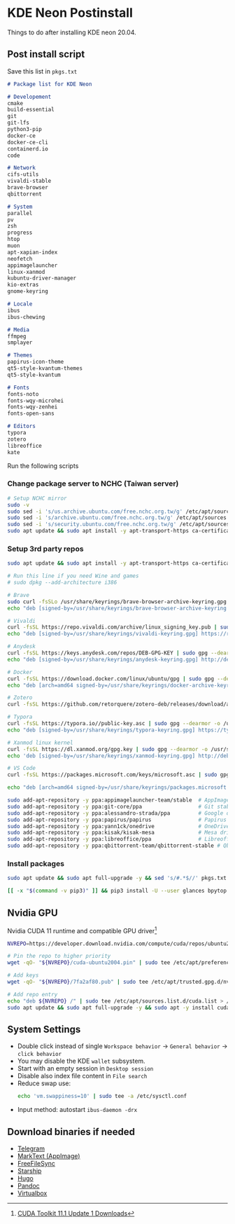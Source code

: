 # KDE Neon Postinstall


Things to do after installing KDE neon 20.04.

<!--more-->

## Post install script

Save this list in `pkgs.txt`

```md
# Package list for KDE Neon

# Developement
cmake
build-essential
git
git-lfs
python3-pip
docker-ce
docker-ce-cli
containerd.io
code

# Network
cifs-utils
vivaldi-stable
brave-browser
qbittorrent

# System
parallel
pv
zsh
progress
htop
muon
apt-xapian-index
neofetch
appimagelauncher
linux-xanmod
kubuntu-driver-manager
kio-extras
gnome-keyring

# Locale
ibus
ibus-chewing

# Media
ffmpeg
smplayer

# Themes
papirus-icon-theme
qt5-style-kvantum-themes
qt5-style-kvantum

# Fonts
fonts-noto
fonts-wqy-microhei
fonts-wqy-zenhei
fonts-open-sans

# Editors
typora
zotero
libreoffice
kate
```

Run the following scripts

### Change package server to NCHC (Taiwan server)

```bash
# Setup NCHC mirror
sudo -v
sudo sed -i 's/us.archive.ubuntu.com/free.nchc.org.tw/g' /etc/apt/sources.list
sudo sed -i 's/archive.ubuntu.com/free.nchc.org.tw/g' /etc/apt/sources.list
sudo sed -i 's/security.ubuntu.com/free.nchc.org.tw/g' /etc/apt/sources.list
sudo apt update && sudo apt install -y apt-transport-https ca-certificates curl git gnupg-agent software-properties-common python3-pip
```

### Setup 3rd party repos

```bash
sudo apt update && sudo apt install -y apt-transport-https ca-certificates curl git gnupg-agent software-properties-common python3-pip

# Run this line if you need Wine and games
# sudo dpkg --add-architecture i386

# Brave
sudo curl -fsSLo /usr/share/keyrings/brave-browser-archive-keyring.gpg https://brave-browser-apt-release.s3.brave.com/brave-browser-archive-keyring.gpg
echo "deb [signed-by=/usr/share/keyrings/brave-browser-archive-keyring.gpg arch=amd64] https://brave-browser-apt-release.s3.brave.com/ stable main" | sudo tee /etc/apt/sources.list.d/brave-browser-release.list > /dev/null

# Vivaldi
curl -fsSL https://repo.vivaldi.com/archive/linux_signing_key.pub | sudo gpg --dearmor -o /usr/share/keyrings/vivaldi-keyring.gpg
echo "deb [signed-by=/usr/share/keyrings/vivaldi-keyring.gpg] https://repo.vivaldi.com/archive/deb/ stable main" | sudo tee /etc/apt/sources.list.d/vivaldi.list > /dev/null

# Anydesk
curl -fsSL https://keys.anydesk.com/repos/DEB-GPG-KEY | sudo gpg --dearmor -o /usr/share/keyrings/anydesk-keyring.gpg
echo "deb [signed-by=/usr/share/keyrings/anydesk-keyring.gpg] http://deb.anydesk.com/ all main" | sudo tee /etc/apt/sources.list.d/anydesk-stable.list > /dev/null

# Docker
curl -fsSL https://download.docker.com/linux/ubuntu/gpg | sudo gpg --dearmor -o /usr/share/keyrings/docker-archive-keyring.gpg
echo "deb [arch=amd64 signed-by=/usr/share/keyrings/docker-archive-keyring.gpg] https://download.docker.com/linux/ubuntu $(lsb_release -cs) stable" | sudo tee /etc/apt/sources.list.d/docker.list > /dev/null

# Zotero
curl -fsSL https://github.com/retorquere/zotero-deb/releases/download/apt-get/install.sh | sudo bash

# Typora
curl -fsSL https://typora.io//public-key.asc | sudo gpg --dearmor -o /usr/share/keyrings/typora-keyring.gpg
echo "deb [signed-by=/usr/share/keyrings/typora-keyring.gpg] https://typora.io/ ./" | sudo tee /etc/apt/sources.list.d/typora.list > /dev/null

# Xanmod linux kernel
curl -fsSL https://dl.xanmod.org/gpg.key | sudo gpg --dearmor -o /usr/share/keyrings/xanmod-keyring.gpg
echo 'deb [signed-by=/usr/share/keyrings/xanmod-keyring.gpg] http://deb.xanmod.org releases main' | sudo tee /etc/apt/sources.list.d/xanmod-kernel.list > /dev/null

# VS Code
curl -fsSL https://packages.microsoft.com/keys/microsoft.asc | sudo gpg --dearmor -o /usr/share/keyrings/packages.microsoft.gpg

echo "deb [arch=amd64 signed-by=/usr/share/keyrings/packages.microsoft.gpg] https://packages.microsoft.com/repos/code stable main" | sudo tee /etc/apt/sources.list.d/vscode.list > /dev/null

sudo add-apt-repository -y ppa:appimagelauncher-team/stable  # AppImageLauncher
sudo add-apt-repository -y ppa:git-core/ppa                  # Git stable releases
sudo add-apt-repository -y ppa:alessandro-strada/ppa         # Google drive client
sudo add-apt-repository -y ppa:papirus/papirus               # Papirus icon theme
sudo add-apt-repository -y ppa:yann1ck/onedrive              # OneDrive client
sudo add-apt-repository -y ppa:kisak/kisak-mesa              # Mesa driver
sudo add-apt-repository -y ppa:libreoffice/ppa               # Libreoffice
sudo add-apt-repository -y ppa:qbittorrent-team/qbittorrent-stable # Qbittorrent
```

### Install packages

```bash
sudo apt update && sudo apt full-upgrade -y && sed 's/#.*$//' pkgs.txt | xargs sudo apt install -y

[[ -x "$(command -v pip3)" ]] && pip3 install -U --user glances bpytop jill youtube-dl
```

## Nvidia GPU

Nvidia CUDA 11 runtime and compatible GPU driver[^cuda]

```bash
NVREPO=https://developer.download.nvidia.com/compute/cuda/repos/ubuntu2004/x86_64

# Pin the repo to higher priority
wget -qO- "${NVREPO}/cuda-ubuntu2004.pin" | sudo tee /etc/apt/preferences.d/cuda-repository-pin-600 > /dev/null

# Add keys
wget -qO- "${NVREPO}/7fa2af80.pub" | sudo tee /etc/apt/trusted.gpg.d/nvidia-cuda.asc > /dev/null

# Add repo entry
echo "deb ${NVREPO} /" | sudo tee /etc/apt/sources.list.d/cuda.list > /dev/null
sudo apt update && sudo apt full-upgrade -y && sudo apt -y install cuda
```

[^cuda]: [CUDA Toolkit 11.1 Update 1 Downloads](https://developer.nvidia.com/cuda-downloads?target_os=Linux&target_arch=x86_64&target_distro=Ubuntu&target_version=2004&target_type=debnetwork)

## System Settings

- Double click instead of single `Workspace behavior` -> `General behavior` -> `click behavior`
- You may disable the KDE `wallet` subsystem.
- Start with an empty session in `Desktop session`
- Disable also index file content in `File search`
- Reduce swap use:
  ```bash
  echo 'vm.swappiness=10' | sudo tee -a /etc/sysctl.conf
  ```
- Input method: autostart `ibus-daemon -drx`

## Download binaries if needed

- [Telegram](https://telegram.org/)
- [MarkText (AppImage)](https://github.com/marktext/marktext)
- [FreeFileSync](https://freefilesync.org/)
- [Starship](https://starship.rs/)
- [Hugo](https://github.com/gohugoio/hugo/releases/)
- [Pandoc](https://github.com/jgm/pandoc/releases/)
- [Virtualbox](https://www.virtualbox.org/)

